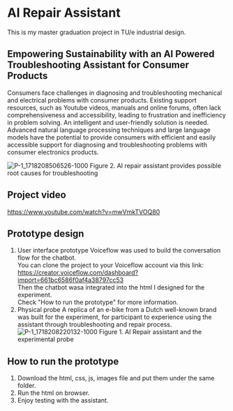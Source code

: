 # AI Repair Assistant
This is my master graduation project in TU/e industrial design.

## Empowering Sustainability with an AI Powered Troubleshooting Assistant for Consumer Products
Consumers face challenges in diagnosing and troubleshooting mechanical and electrical problems with consumer products. Existing support resources, such as Youtube videos, manuals and online forums, often lack comprehensiveness and accessibility, leading to frustration and inefficiency in problem solving. An intelligent and user-friendly solution is needed. Advanced natural language processing techniques and large language models have the potential to provide consumers with efficient and easily accessible support for diagnosing and troubleshooting problems with consumer electronics products.

![P-1_1718208506526-1000](https://github.com/Davidhuang616/ai_repair_assistant/assets/124699019/25211f40-aef9-4b40-adec-9ca22a9ce08d)
Figure 2. AI repair assistant provides possible root causes for troubleshooting

## Project video
https://www.youtube.com/watch?v=mwVmkTVOQ80

## Prototype design
1. User interface prototype
Voiceflow was used to build the conversation flow for the chatbot. <br />
You can clone the project to your Voiceflow account via this link: <br />
https://creator.voiceflow.com/dashboard?import=661bc6586f0af4a38797cc53 <br />
Then the chatbot wasa integrated into the html I designed for the experiment. <br />
Check "How to run the prototype" for more information.
3. Physical probe
A replica of an e-bike from a Dutch well-known brand was built for the experiment, for participant to experience using the assistant through troubleshooting and repair process. <br />
![P-1_1718208220132-1000](https://github.com/Davidhuang616/ai_repair_assistant/assets/124699019/7633529c-c7f3-4de4-83ee-f3aaa6c23758)
Figure 1. AI Repair assistant and the experimental probe

## How to run the prototype
1. Download the html, css, js, images file and put them under the same folder.
2. Run the html on browser.
3. Enjoy testing with the assistant.


